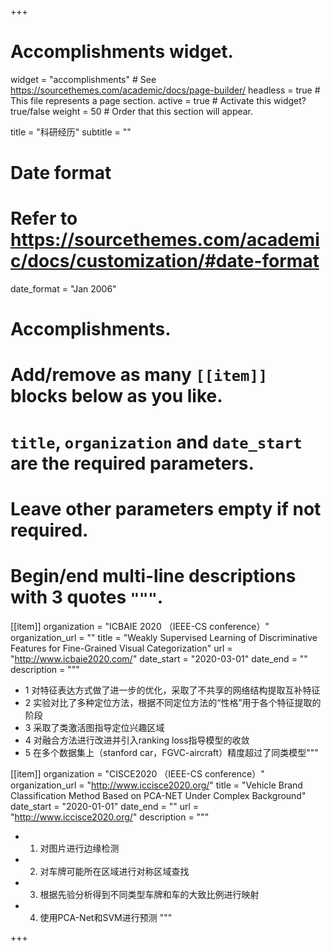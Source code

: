 +++
# Accomplishments widget.
widget = "accomplishments"  # See https://sourcethemes.com/academic/docs/page-builder/
headless = true  # This file represents a page section.
active = true  # Activate this widget? true/false
weight = 50  # Order that this section will appear.

title = "科研经历"
subtitle = ""

# Date format
#   Refer to https://sourcethemes.com/academic/docs/customization/#date-format
date_format = "Jan 2006"

# Accomplishments.
#   Add/remove as many `[[item]]` blocks below as you like.
#   `title`, `organization` and `date_start` are the required parameters.
#   Leave other parameters empty if not required.
#   Begin/end multi-line descriptions with 3 quotes `"""`.

[[item]]
  organization = "ICBAIE 2020 （IEEE-CS conference）"
  organization_url = ""
  title = "Weakly Supervised Learning of Discriminative Features for Fine-Grained Visual Categorization"
  url = "http://www.icbaie2020.com/"
  date_start = "2020-03-01"
  date_end = ""
  description = """
  * 1 对特征表达方式做了进一步的优化，采取了不共享的网络结构提取互补特征
  * 2 实验对比了多种定位方法，根据不同定位方法的“性格”用于各个特征提取的阶段
  * 3 采取了类激活图指导定位兴趣区域
  * 4 对融合方法进行改进并引入ranking loss指导模型的收敛
  * 5 在多个数据集上（stanford car，FGVC-aircraft）精度超过了同类模型"""
             


[[item]]
  organization = "CISCE2020 （IEEE-CS conference）"
  organization_url = "http://www.iccisce2020.org/"
  title = "Vehicle Brand Classification Method Based on PCA-NET Under Complex Background"
  date_start = "2020-01-01"
  date_end = ""
  url = "http://www.iccisce2020.org/"
  description = """
  * 1. 对图片进行边缘检测
  * 2. 对车牌可能所在区域进行对称区域查找
  * 3. 根据先验分析得到不同类型车牌和车的大致比例进行映射
  * 4. 使用PCA-Net和SVM进行预测
  """
  

+++
